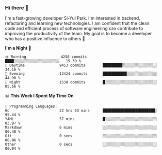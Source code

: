 ### Hi there 👋


I'm a fast-growing developer Si-Yul Park. I'm interested in backend, refactoring and learning new technologies. I am confident that the clean code and efficient process of software engineering can contribute to improving the productivity of the team. My goal is to become a developer who has a positive influence to others 🔭

<!--START_SECTION:waka-->
**I'm a Night 🦉** 

```text
🌞 Morning                4258 commits        ████░░░░░░░░░░░░░░░░░░░░░   15.39 % 
🌆 Daytime                9453 commits        █████████░░░░░░░░░░░░░░░░   34.16 % 
🌃 Evening                12424 commits       ███████████░░░░░░░░░░░░░░   44.90 % 
🌙 Night                  1538 commits        █░░░░░░░░░░░░░░░░░░░░░░░░   05.56 % 
```


📊 **This Week I Spent My Time On** 

```text
💬 Programming Languages: 
Go                       22 hrs 53 mins      ████████████████████████░   95.44 % 
YAML                     57 mins             █░░░░░░░░░░░░░░░░░░░░░░░░   03.97 % 
Markdown                 6 mins              ░░░░░░░░░░░░░░░░░░░░░░░░░   00.48 % 
Git                      0 secs              ░░░░░░░░░░░░░░░░░░░░░░░░░   00.06 % 
Other                    0 secs              ░░░░░░░░░░░░░░░░░░░░░░░░░   00.04 % 
```


<!--END_SECTION:waka-->
